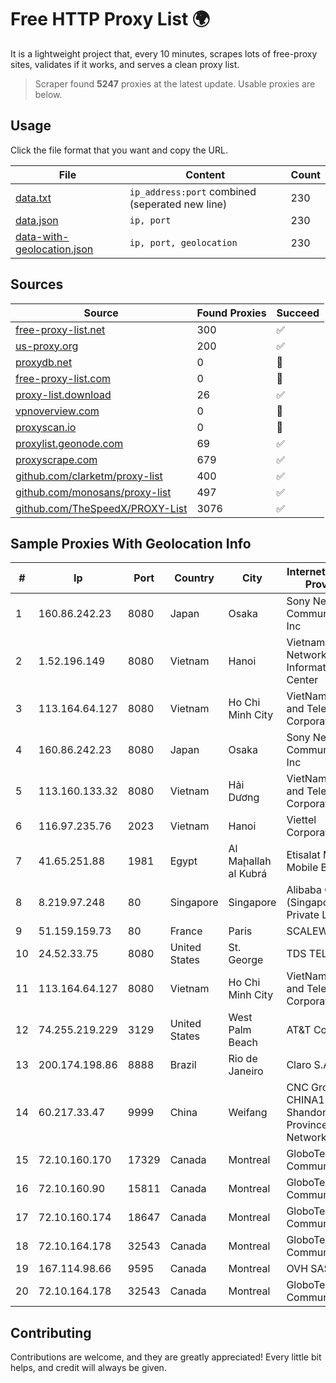 
# Free HTTP Proxy List 🌍

It is a lightweight project that, every 10 minutes, scrapes lots of free-proxy sites, validates if it works, and serves a clean proxy list.


> Scraper found **5247** proxies at the latest update. Usable proxies are below.

## Usage

Click the file format that you want and copy the URL.


|File|Content|Count|
|----|-------|-----|
|[data.txt](https://raw.githubusercontent.com/themiralay/Proxy-List-World/master/data.txt)|`ip_address:port` combined (seperated new line)|230|
|[data.json](https://raw.githubusercontent.com/themiralay/Proxy-List-World/master/data.json)|`ip, port`|230|
|[data-with-geolocation.json](https://raw.githubusercontent.com/themiralay/Proxy-List-World/master/data-with-geolocation.json)|`ip, port, geolocation`|230|

## Sources

|Source|Found Proxies|Succeed|
|------|-------------|-------|
|[free-proxy-list.net](https://free-proxy-list.net)|300|✅|
|[us-proxy.org](https://www.us-proxy.org)|200|✅|
|[proxydb.net](http://proxydb.net)|0|🚫|
|[free-proxy-list.com](https://free-proxy-list.com/?page=&port=&type%5B%5D=http&type%5B%5D=https&up_time=0&search=Search)|0|🚫|
|[proxy-list.download](https://www.proxy-list.download/HTTP)|26|✅|
|[vpnoverview.com](https://vpnoverview.com/privacy/anonymous-browsing/free-proxy-servers)|0|🚫|
|[proxyscan.io](https://www.proxyscan.io)|0|🚫|
|[proxylist.geonode.com](https://proxylist.geonode.com/api/proxy-list?limit=300&page=1&sort_by=lastChecked&sort_type=desc&protocols=http,https)|69|✅|
|[proxyscrape.com](https://api.proxyscrape.com/v2/?request=displayproxies&protocol=http&timeout=10000&country=all&ssl=all&anonymity=all)|679|✅|
|[github.com/clarketm/proxy-list](https://raw.githubusercontent.com/clarketm/proxy-list/master/proxy-list-raw.txt)|400|✅|
|[github.com/monosans/proxy-list](https://raw.githubusercontent.com/monosans/proxy-list/main/proxies/http.txt)|497|✅|
|[github.com/TheSpeedX/PROXY-List](https://raw.githubusercontent.com/TheSpeedX/PROXY-List/master/http.txt)|3076|✅|


## Sample Proxies With Geolocation Info

|#|Ip|Port|Country|City|Internet Service Provider|
|-|--|----|-------|----|-------------------------|
|1|160.86.242.23|8080|Japan|Osaka|Sony Network Communications Inc|
|2|1.52.196.149|8080|Vietnam|Hanoi|Vietnam Internet Network Information Center|
|3|113.164.64.127|8080|Vietnam|Ho Chi Minh City|VietNam Post and Telecom Corporation|
|4|160.86.242.23|8080|Japan|Osaka|Sony Network Communications Inc|
|5|113.160.133.32|8080|Vietnam|Hải Dương|VietNam Post and Telecom Corporation|
|6|116.97.235.76|2023|Vietnam|Hanoi|Viettel Corporation|
|7|41.65.251.88|1981|Egypt|Al Maḩallah al Kubrá|Etisalat Misr Mobile BB|
|8|8.219.97.248|80|Singapore|Singapore|Alibaba Cloud (Singapore) Private Limited|
|9|51.159.159.73|80|France|Paris|SCALEWAY|
|10|24.52.33.75|8080|United States|St. George|TDS TELECOM|
|11|113.164.64.127|8080|Vietnam|Ho Chi Minh City|VietNam Post and Telecom Corporation|
|12|74.255.219.229|3129|United States|West Palm Beach|AT&T Corp.|
|13|200.174.198.86|8888|Brazil|Rio de Janeiro|Claro S.A|
|14|60.217.33.47|9999|China|Weifang|CNC Group CHINA169 Shandong Province Network|
|15|72.10.160.170|17329|Canada|Montreal|GloboTech Communications|
|16|72.10.160.90|15811|Canada|Montreal|GloboTech Communications|
|17|72.10.160.174|18647|Canada|Montreal|GloboTech Communications|
|18|72.10.164.178|32543|Canada|Montreal|GloboTech Communications|
|19|167.114.98.66|9595|Canada|Montreal|OVH SAS|
|20|72.10.164.178|32543|Canada|Montreal|GloboTech Communications|



## Contributing

Contributions are welcome, and they are greatly appreciated! Every
little bit helps, and credit will always be given.

